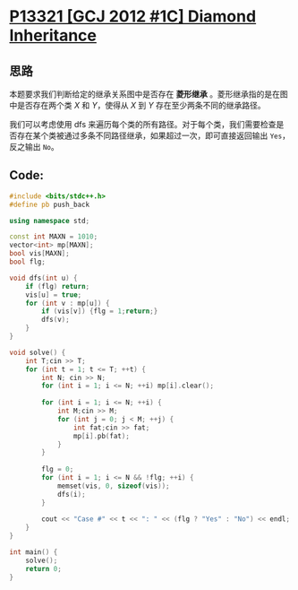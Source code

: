 #  [P13321 [GCJ 2012 #1C] Diamond Inheritance](https://www.luogu.com.cn/problem/P13321)

## 思路

本题要求我们判断给定的继承关系图中是否存在 **菱形继承** 。菱形继承指的是在图中是否存在两个类 $X$ 和 $Y$，使得从 $X$ 到 $Y$ 存在至少两条不同的继承路径。

我们可以考虑使用 dfs 来遍历每个类的所有路径。对于每个类，我们需要检查是否存在某个类被通过多条不同路径继承，如果超过一次，即可直接返回输出 `Yes`，反之输出 `No`。

## Code:

```cpp
#include <bits/stdc++.h>
#define pb push_back

using namespace std;

const int MAXN = 1010;
vector<int> mp[MAXN];
bool vis[MAXN];
bool flg;

void dfs(int u) {
	if (flg) return;
	vis[u] = true;
	for (int v : mp[u]) {
		if (vis[v]) {flg = 1;return;}
		dfs(v);
	}
}

void solve() {
	int T;cin >> T;
	for (int t = 1; t <= T; ++t) {
		int N; cin >> N;
		for (int i = 1; i <= N; ++i) mp[i].clear();
		
		for (int i = 1; i <= N; ++i) {
			int M;cin >> M;
			for (int j = 0; j < M; ++j) {
				int fat;cin >> fat;
				mp[i].pb(fat);
			}
		}
		
		flg = 0;
		for (int i = 1; i <= N && !flg; ++i) {
			memset(vis, 0, sizeof(vis));
			dfs(i);
		}
		
		cout << "Case #" << t << ": " << (flg ? "Yes" : "No") << endl;
	}
}

int main() {
	solve();
	return 0;
}
```